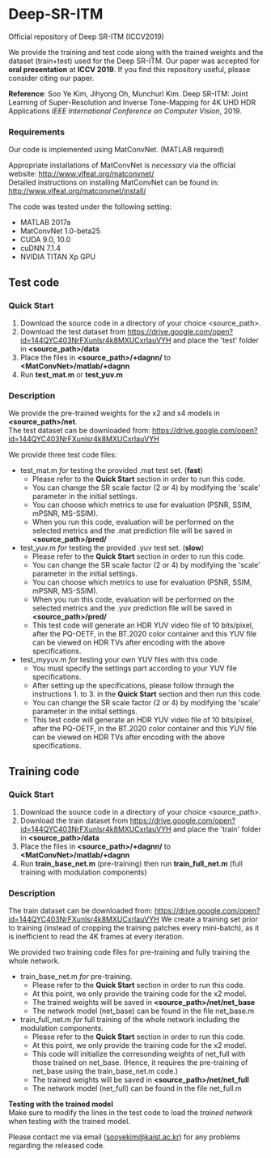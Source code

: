 # Deep-SR-ITM
Official repository of Deep SR-ITM (ICCV2019)

We provide the training and test code along with the trained weights and the dataset (train+test) used for the Deep SR-ITM.
Our paper was accepted for **oral presentation** at **ICCV 2019**.
If you find this repository useful, please consider citing our paper.

**Reference**: Soo Ye Kim, Jihyong Oh, Munchurl Kim. Deep SR-ITM: Joint Learning of Super-Resolution and Inverse Tone-Mapping for 4K UHD HDR Applications
*IEEE International Conference on Computer Vision*, 2019.

### Requirements
Our code is implemented using MatConvNet. (MATLAB required)

Appropriate installations of MatConvNet is *necessary* via the official website: <http://www.vlfeat.org/matconvnet/>  
Detailed instructions on installing MatConvNet can be found in: <http://www.vlfeat.org/matconvnet/install/>

The code was tested under the following setting:  
* MATLAB 2017a  
* MatConvNet 1.0-beta25  
* CUDA 9.0, 10.0  
* cuDNN 7.1.4  
* NVIDIA TITAN Xp GPU

## Test code
### Quick Start
1. Download the source code in a directory of your choice \<source_path\>.
2. Download the test dataset from <https://drive.google.com/open?id=144QYC403NrFXunlsr4k8MXUCxrlauVYH> and place the 'test' folder in **\<source_path\>/data**
3. Place the files in **\<source_path\>/+dagnn/** to **\<MatConvNet\>/matlab/+dagnn**
4. Run **test_mat.m** or **test_yuv.m**

### Description
We provide the pre-trained weights for the x2 and x4 models in **\<source_path\>/net**.  
The test dataset can be downloaded from:
<https://drive.google.com/open?id=144QYC403NrFXunlsr4k8MXUCxrlauVYH>

We provide three test code files:  
* test_mat.m *for* testing the provided .mat test set. (**fast**)  
  - Please refer to the **Quick Start** section in order to run this code.
  - You can change the SR scale factor (2 or 4) by modifying the 'scale' parameter in the initial settings.
  - You can choose which metrics to use for evaluation (PSNR, SSIM, mPSNR, MS-SSIM).
  - When you run this code, evaluation will be performed on the selected metrics and the .mat prediction file will be saved in **\<source_path\>/pred/**
* test_yuv.m *for* testing the provided .yuv test set. (**slow**)  
  - Please refer to the **Quick Start** section in order to run this code.
  - You can change the SR scale factor (2 or 4) by modifying the 'scale' parameter in the initial settings.
  - You can choose which metrics to use for evaluation (PSNR, SSIM, mPSNR, MS-SSIM).
  - When you run this code, evaluation will be performed on the selected metrics and the .yuv prediction file will be saved in **\<source_path\>/pred/**
  - This test code will generate an HDR YUV video file of 10 bits/pixel, 
after the PQ-OETF, in the BT.2020 color container and this YUV file can be viewed on HDR TVs after encoding with the above specifications.
* test_myyuv.m *for* testing your own YUV files with this code.
  - You must specify the settings part according to your YUV file specifications.
  - After setting up the specifications, please follow through the instructions 1. to 3. in the **Quick Start** section and then run this code.
  - You can change the SR scale factor (2 or 4) by modifying the 'scale' parameter in the initial settings.
  - This test code will generate an HDR YUV video file of 10 bits/pixel, 
after the PQ-OETF, in the BT.2020 color container and this YUV file can be viewed on HDR TVs after encoding with the above specifications.

## Training code
### Quick Start
1. Download the source code in a directory of your choice \<source_path\>.
2. Download the train dataset from <https://drive.google.com/open?id=144QYC403NrFXunlsr4k8MXUCxrlauVYH> and place the 'train' folder in **\<source_path\>/data**
3. Place the files in **\<source_path\>/+dagnn/** to **\<MatConvNet\>/matlab/+dagnn**
4. Run **train_base_net.m** (pre-training) then run **train_full_net.m** (full training with modulation components)

### Description
The train dataset can be downloaded from:
<https://drive.google.com/open?id=144QYC403NrFXunlsr4k8MXUCxrlauVYH>
We create a training set prior to training (instead of cropping the training patches every mini-batch), as it is inefficient to read the 4K frames at every iteration.  

We provided two training code files for pre-training and fully training the whole network.  
* train_base_net.m *for* pre-training.  
  - Please refer to the **Quick Start** section in order to run this code.
  - At this point, we only provide the training code for the x2 model.
  - The trained weights will be saved in **\<source_path\>/net/net_base**
  - The network model (net_base) can be found in the file net_base.m
* train_full_net.m *for* full training of the whole network including the modulation components.  
  - Please refer to the **Quick Start** section in order to run this code.
  - At this point, we only provide the training code for the x2 model.
  - This code will initialize the corresonding weights of net_full with those trained on net_base. (Hence, it requires the pre-training of net_base using the train_base_net.m code.)
  - The trained weights will be saved in **\<source_path\>/net/net_full**  
  - The network model (net_full) can be found in the file net_full.m
  
**Testing with the trained model**  
Make sure to modify the lines in the test code to load the *trained network* when testing with the trained model.

Please contact me via email (sooyekim@kaist.ac.kr) for any problems regarding the released code.
